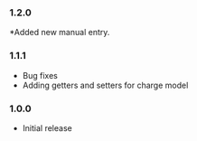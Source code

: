 ### 1.2.0
*Added new manual entry.
### 1.1.1
* Bug fixes
* Adding getters and setters for charge model
### 1.0.0

* Initial release
